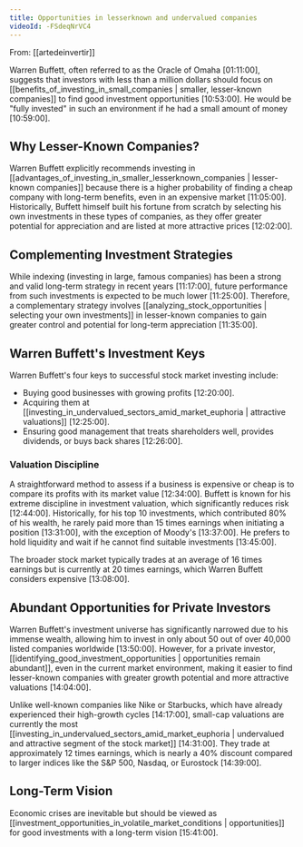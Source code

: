```yaml
---
title: Opportunities in lesserknown and undervalued companies
videoId: -FSdeqNrVC4
---
```


From: [[artedeinvertir]] <br/> 

Warren Buffett, often referred to as the Oracle of Omaha <a class="yt-timestamp" data-t="01:11:00">[01:11:00]</a>, suggests that investors with less than a million dollars should focus on [[benefits_of_investing_in_small_companies | smaller, lesser-known companies]] to find good investment opportunities <a class="yt-timestamp" data-t="10:53:00">[10:53:00]</a>. He would be "fully invested" in such an environment if he had a small amount of money <a class="yt-timestamp" data-t="10:59:00">[10:59:00]</a>.

## Why Lesser-Known Companies?
Warren Buffett explicitly recommends investing in [[advantages_of_investing_in_smaller_lesserknown_companies | lesser-known companies]] because there is a higher probability of finding a cheap company with long-term benefits, even in an expensive market <a class="yt-timestamp" data-t="11:05:00">[11:05:00]</a>. Historically, Buffett himself built his fortune from scratch by selecting his own investments in these types of companies, as they offer greater potential for appreciation and are listed at more attractive prices <a class="yt-timestamp" data-t="12:02:00">[12:02:00]</a>.

## Complementing Investment Strategies
While indexing (investing in large, famous companies) has been a strong and valid long-term strategy in recent years <a class="yt-timestamp" data-t="11:17:00">[11:17:00]</a>, future performance from such investments is expected to be much lower <a class="yt-timestamp" data-t="11:25:00">[11:25:00]</a>. Therefore, a complementary strategy involves [[analyzing_stock_opportunities | selecting your own investments]] in lesser-known companies to gain greater control and potential for long-term appreciation <a class="yt-timestamp" data-t="11:35:00">[11:35:00]</a>.

## Warren Buffett's Investment Keys
Warren Buffett's four keys to successful stock market investing include:
*   Buying good businesses with growing profits <a class="yt-timestamp" data-t="12:20:00">[12:20:00]</a>.
*   Acquiring them at [[investing_in_undervalued_sectors_amid_market_euphoria | attractive valuations]] <a class="yt-timestamp" data-t="12:25:00">[12:25:00]</a>.
*   Ensuring good management that treats shareholders well, provides dividends, or buys back shares <a class="yt-timestamp" data-t="12:26:00">[12:26:00]</a>.

### Valuation Discipline
A straightforward method to assess if a business is expensive or cheap is to compare its profits with its market value <a class="yt-timestamp" data-t="12:34:00">[12:34:00]</a>. Buffett is known for his extreme discipline in investment valuation, which significantly reduces risk <a class="yt-timestamp" data-t="12:44:00">[12:44:00]</a>. Historically, for his top 10 investments, which contributed 80% of his wealth, he rarely paid more than 15 times earnings when initiating a position <a class="yt-timestamp" data-t="13:31:00">[13:31:00]</a>, with the exception of Moody's <a class="yt-timestamp" data-t="13:37:00">[13:37:00]</a>. He prefers to hold liquidity and wait if he cannot find suitable investments <a class="yt-timestamp" data-t="13:45:00">[13:45:00]</a>.

The broader stock market typically trades at an average of 16 times earnings but is currently at 20 times earnings, which Warren Buffett considers expensive <a class="yt-timestamp" data-t="13:08:00">[13:08:00]</a>.

## Abundant Opportunities for Private Investors
Warren Buffett's investment universe has significantly narrowed due to his immense wealth, allowing him to invest in only about 50 out of over 40,000 listed companies worldwide <a class="yt-timestamp" data-t="13:50:00">[13:50:00]</a>. However, for a private investor, [[identifying_good_investment_opportunities | opportunities remain abundant]], even in the current market environment, making it easier to find lesser-known companies with greater growth potential and more attractive valuations <a class="yt-timestamp" data-t="14:04:00">[14:04:00]</a>.

Unlike well-known companies like Nike or Starbucks, which have already experienced their high-growth cycles <a class="yt-timestamp" data-t="14:17:00">[14:17:00]</a>, small-cap valuations are currently the most [[investing_in_undervalued_sectors_amid_market_euphoria | undervalued and attractive segment of the stock market]] <a class="yt-timestamp" data-t="14:31:00">[14:31:00]</a>. They trade at approximately 12 times earnings, which is nearly a 40% discount compared to larger indices like the S&P 500, Nasdaq, or Eurostock <a class="yt-timestamp" data-t="14:39:00">[14:39:00]</a>.

## Long-Term Vision
Economic crises are inevitable but should be viewed as [[investment_opportunities_in_volatile_market_conditions | opportunities]] for good investments with a long-term vision <a class="yt-timestamp" data-t="15:41:00">[15:41:00]</a>.